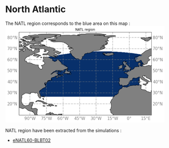 # North Atlantic

The NATL region corresponds to the blue area on this map :
![NATL map](notebooks-maps/region_NATL.png)

NATL region have been extracted from the simulations :
  - [eNATL60-BLBT02](NATL-eNATL60-BLBT02.md)
